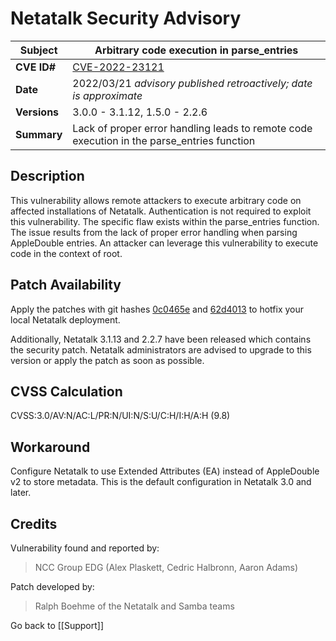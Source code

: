 # Netatalk Security Advisory

| **Subject**  | Arbitrary code execution in parse_entries |
| ------------ | -------------------------------------- |
| **CVE ID#**  | [CVE-2022-23121](https://www.cve.org/CVERecord?id=CVE-2022-23121) |
| **Date**     | 2022/03/21 *advisory published retroactively; date is approximate* |
| **Versions** | 3.0.0 - 3.1.12, 1.5.0 - 2.2.6 |
| **Summary**  | Lack of proper error handling leads to remote code execution in the parse_entries function |

## Description

This vulnerability allows remote attackers to execute arbitrary code on
affected installations of Netatalk. Authentication is not required to
exploit this vulnerability. The specific flaw exists within the
parse_entries function. The issue results from the lack of proper error
handling when parsing AppleDouble entries. An attacker can leverage this
vulnerability to execute code in the context of root.

## Patch Availability

Apply the patches with git hashes
[0c0465e](https://github.com/Netatalk/netatalk/commit/0c0465e4e85a27105b61b3918df8f8df0565367c.diff)
and
[62d4013](https://github.com/Netatalk/netatalk/commit/62d4013c62be3b1b4a14f37057cb1c8f393c5fd1.diff)
to hotfix your local Netatalk deployment.

Additionally, Netatalk 3.1.13 and 2.2.7 have been released which
contains the security patch. Netatalk administrators are advised to
upgrade to this version or apply the patch as soon as possible.

## CVSS Calculation

CVSS:3.0/AV:N/AC:L/PR:N/UI:N/S:U/C:H/I:H/A:H (9.8)

## Workaround

Configure Netatalk to use Extended Attributes (EA) instead of
AppleDouble v2 to store metadata. This is the default configuration in
Netatalk 3.0 and later.

## Credits

Vulnerability found and reported by:

> NCC Group EDG (Alex Plaskett, Cedric Halbronn, Aaron Adams)

Patch developed by:

> Ralph Boehme of the Netatalk and Samba teams

Go back to [[Support]]
